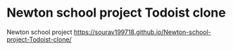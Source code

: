 # Newton school project Todoist clone
 Newton school project
https://sourav199718.github.io/Newton-school-project-Todoist-clone/
